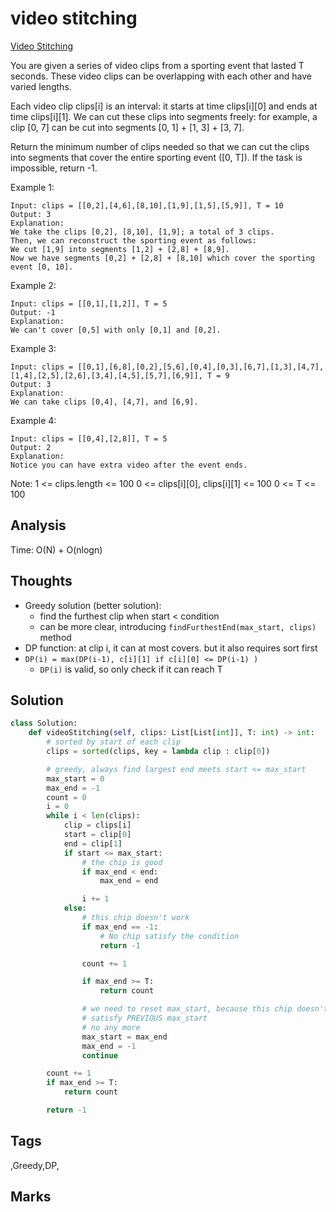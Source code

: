 # video stitching

[Video Stitching](https://leetcode.com/problems/video-stitching)

You are given a series of video clips from a sporting event that lasted T seconds. These video clips can be overlapping with each other and have varied lengths.

Each video clip clips\[i\] is an interval: it starts at time clips\[i\]\[0\] and ends at time clips\[i\]\[1\]. We can cut these clips into segments freely: for example, a clip \[0, 7\] can be cut into segments \[0, 1\] + \[1, 3\] + \[3, 7\].

Return the minimum number of clips needed so that we can cut the clips into segments that cover the entire sporting event \(\[0, T\]\). If the task is impossible, return -1.

Example 1:

```text
Input: clips = [[0,2],[4,6],[8,10],[1,9],[1,5],[5,9]], T = 10
Output: 3
Explanation: 
We take the clips [0,2], [8,10], [1,9]; a total of 3 clips.
Then, we can reconstruct the sporting event as follows:
We cut [1,9] into segments [1,2] + [2,8] + [8,9].
Now we have segments [0,2] + [2,8] + [8,10] which cover the sporting event [0, 10].
```

Example 2:

```text
Input: clips = [[0,1],[1,2]], T = 5
Output: -1
Explanation: 
We can't cover [0,5] with only [0,1] and [0,2].
```

Example 3:

```text
Input: clips = [[0,1],[6,8],[0,2],[5,6],[0,4],[0,3],[6,7],[1,3],[4,7],[1,4],[2,5],[2,6],[3,4],[4,5],[5,7],[6,9]], T = 9
Output: 3
Explanation: 
We can take clips [0,4], [4,7], and [6,9].
```

Example 4:

```text
Input: clips = [[0,4],[2,8]], T = 5
Output: 2
Explanation: 
Notice you can have extra video after the event ends.
```

Note: 1 &lt;= clips.length &lt;= 100 0 &lt;= clips\[i\]\[0\], clips\[i\]\[1\] &lt;= 100 0 &lt;= T &lt;= 100

## Analysis

Time: O\(N\) + O\(nlogn\)

## Thoughts

* Greedy solution \(better solution\):
  * find the furthest clip when start &lt; condition
  * can be more clear, introducing `findFurthestEnd(max_start, clips)` method 
* DP function: at clip i, it can at most covers. but it also requires sort first
* `DP(i) = max(DP(i-1), c[i][1] if c[i][0] <= DP(i-1) )`
  * `DP(i)` is valid, so only check if it can reach T

## Solution

```python
class Solution:
    def videoStitching(self, clips: List[List[int]], T: int) -> int:
        # sorted by start of each clip
        clips = sorted(clips, key = lambda clip : clip[0])

        # greedy, always find largest end meets start <= max_start
        max_start = 0
        max_end = -1
        count = 0
        i = 0
        while i < len(clips):
            clip = clips[i]
            start = clip[0]
            end = clip[1]
            if start <= max_start:
                # the chip is good
                if max_end < end:
                    max_end = end

                i += 1
            else:
                # this chip doesn't work 
                if max_end == -1:
                    # No chip satisfy the condition
                    return -1

                count += 1

                if max_end >= T:
                    return count

                # we need to reset max_start, because this chip doesn't 
                # satisfy PREVIOUS max_start
                # no any more
                max_start = max_end
                max_end = -1 
                continue

        count += 1
        if max_end >= T:
            return count

        return -1
```

## Tags

,Greedy,DP,

## Marks

